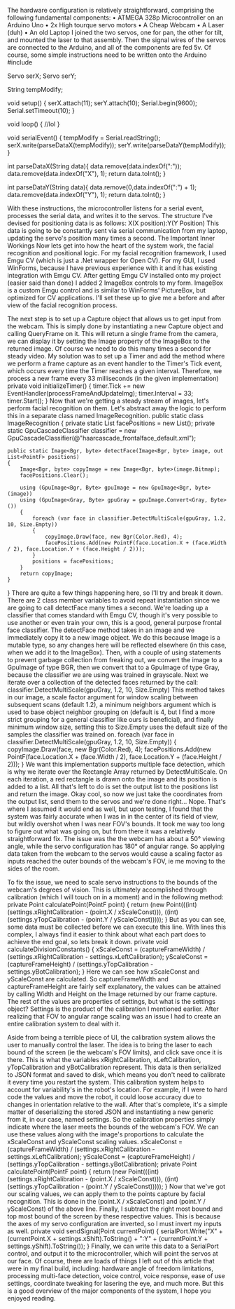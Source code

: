 The hardware configuration is relatively straightforward, comprising the following fundamental components:
•	ATMEGA 328p Microcontroller on an Arduino Uno
•	2x High tourque servo motors
•	A Cheap Webcam
•	A Laser (duh)
•	An old Laptop
I joined the two servos, one for pan, the other for tilt, and mounted the laser to that assembly. Then the signal wires of the servos are connected to the Arduino, and all of the components are fed 5v. Of course, some simple instructions need to be written onto the Arduino
#include

Servo serX;
Servo serY;

String tempModify;

void setup() {
    serX.attach(11);
    serY.attach(10);
    Serial.begin(9600);
    Serial.setTimeout(10);
}

void loop() {
    //lol
}

void serialEvent() {
    tempModify = Serial.readString();
    serX.write(parseDataX(tempModify));
    serY.write(parseDataY(tempModify));
}

int parseDataX(String data){
    data.remove(data.indexOf(":"));
    data.remove(data.indexOf("X"), 1);
    return data.toInt();
}

int parseDataY(String data){
    data.remove(0,data.indexOf(":") + 1);
    data.remove(data.indexOf("Y"), 1);
    return data.toInt();
}
                 
With these instructions, the microcontroller listens for a serial event, processes the serial data, and writes it to the servos. The structure I've devised for positioning data is as follows:
X(X position):Y(Y Position)
This data is going to be constantly sent via serial communication from my laptop, updating the servo's position many times a second.
The Important Inner Workings
Now lets get into how the heart of the system work, the facial recognition and positional logic. For my facial recognition framework, I used Emgu CV (which is just a .Net wrapper for Open CV). For my GUI, I used WinForms, because I have previous experience with it and it has existing integration with Emgu CV.
After getting Emgu CV installed onto my project (easier said than done) I added 2 ImageBox controls to my form. ImageBox is a custom Emgu control and is similar to WinForms' PictureBox, but optimized for CV applications. I'll set these up to give me a before and after view of the facial recognition process.
 
The next step is to set up a Capture object that allows us to get input from the webcam. This is simply done by instantiating a new Capture object and calling QueryFrame on it. This will return a single frame from the camera, we can display it by setting the Image property of the ImageBox to the returned image. Of course we need to do this many times a second for steady video. My solution was to set up a Timer and add the method where we perform a frame capture as an event handler to the Timer's Tick event, which occurs every time the Timer reaches a given interval. Therefore, we process a new frame every 33 milliseconds (in the given implementation)
private void initializeTimer()
{
    timer.Tick += new EventHandler(processFrameAndUpdateImg);
    timer.Interval = 33;
    timer.Start();
}
Now that we're getting a steady stream of images, let's perform facial recognition on them. Let's abstract away the logic to perform this in a separate class named ImageRecognition.
public static class ImageRecognition
{
    private static List<PointF> facePositions = new List<PointF>();
    private static GpuCascadeClassifier classifier  = new GpuCascadeClassifier(@"haarcascade_frontalface_default.xml");

    public static Image<Bgr, byte> detectFace(Image<Bgr, byte> image, out List<PointF> positions)
    {
        Image<Bgr, byte> copyImage = new Image<Bgr, byte>(image.Bitmap); 
        facePositions.Clear();

        using (GpuImage<Bgr, Byte> gpuImage = new GpuImage<Bgr, byte>(image))
        using (GpuImage<Gray, Byte> gpuGray = gpuImage.Convert<Gray, Byte>())  
        {  
            foreach (var face in classifier.DetectMultiScale(gpuGray, 1.2, 10, Size.Empty))
            {
                copyImage.Draw(face, new Bgr(Color.Red), 4);
                facePositions.Add(new PointF(face.Location.X + (face.Width / 2), face.Location.Y + (face.Height / 2)));
            }
            positions = facePositions;
        }
        return copyImage;
    }
}
There are quite a few things happening here, so I'll try and break it down. There are 2 class member variables to avoid repeat instantiation since we are going to call detectFace many times a second. We're loading up a classifier that comes standard with Emgu CV, though it's very possible to use another or even train your own, this is a good, general purpose frontal face classifier. The detectFace method takes in an image and we immediately copy it to a new image object. We do this because Image is a mutable type, so any changes here will be reflected elsewhere (in this case, when we add it to the ImageBox). Then, with a couple of using statements to prevent garbage collection from freaking out, we convert the image to a GpuImage of type BGR, then we convert that to a GpuImage of type Gray, because the classifier we are using was trained in grayscale. Next we iterate over a collection of the detected faces returned by the call:
classifier.DetectMultiScale(gpuGray, 1.2, 10, Size.Empty)
This method takes in our image, a scale factor argument for window scaling between subsequent scans (default 1.2), a minimum neighbors argument which is used to base object neighbor grouping on (default is 4, but I find a more strict grouping for a general classifier like ours is beneficial), and finally minimum window size, setting this to Size.Empty uses the default size of the samples the classifier was trained on.
foreach (var face in classifier.DetectMultiScale(gpuGray, 1.2, 10, Size.Empty))
{
    copyImage.Draw(face, new Bgr(Color.Red), 4);
    facePositions.Add(new PointF(face.Location.X + (face.Width / 2), face.Location.Y + (face.Height / 2)));
}
We want this implementation supports multiple face detection, which is why we iterate over the Rectangle Array returned by DetectMultiScale. On each iteration, a red rectangle is drawn onto the image and its position is added to a list. All that's left to do is set the output list to the positions list and return the image.
Okay cool, so now we just take the coordinates from the output list, send them to the servos and we're done right...
Nope.
That's where I assumed it would end as well, but upon testing, I found that the system was fairly accurate when I was in in the center of its field of view, but wildly overshot when I was near FOV's bounds. It took me way too long to figure out what was going on, but from there it was a relatively straightforward fix.
The issue was the the webcam has about a 50° viewing angle, while the servo configuration has 180° of angular range. So applying data taken from the webcam to the servos would cause a scaling factor as inputs reached the outer bounds of the webcam's FOV, ie me moving to the sides of the room.
  
 
To fix the issue, we need to scale servo instructions to the bounds of the webcam's degrees of vision. This is ultimately accomplished through calibration (which I will touch on in a moment) and in the following method:
private Point calculatePoint(PointF point)
{
    return (new Point(((int)(settings.xRightCalibration - (point.X / xScaleConst))), ((int)(settings.yTopCalibration - (point.Y / yScaleConst)))));
} 
But as you can see, some data must be collected before we can execute this line. With lines this complex, I always find it easier to think about what each part does to achieve the end goal, so lets break it down.
private void calculateDivisionConstants()
{
    xScaleConst = (captureFrameWidth) / (settings.xRightCalibration - settings.xLeftCalibration);
    yScaleConst = (captureFrameHeight) / (settings.yTopCalibration - settings.yBotCalibration);
}
Here we can see how xScaleConst and yScaleConst are calculated. So captureFrameWidth and captureFrameHeight are fairly self explanatory, the values can be attained by calling Width and Height on the Image returned by our frame capture. The rest of the values are properties of settings, but what is the settings object? Settings is the product of the calibration I mentioned earlier. After realizing that FOV to angular range scaling was an issue I had to create an entire calibration system to deal with it.
 
 
Aside from being a terrible piece of UI, the calibration system allows the user to manually control the laser. The idea is to bring the laser to each bound of the screen (ie the webcam's FOV limits), and click save once it is there. This is what the variables xRightCalibration, xLeftCalibration, yTopCalibration and yBotCalibration represent. This data is then serialized to JSON format and saved to disk, which means you don't need to calibrate it every time you restart the system. This calibration system helps to account for variability's in the robot's location. For example, if I were to hard code the values and move the robot, it could loose accuracy due to changes in orientation relative to the wall.
After that's complete, it's a simple matter of deserializing the stored JSON and instantiating a new generic from it, in our case, named settings. So the calibration properties simply indicate where the laser meets the bounds of the webcam's FOV. We can use these values along with the image's proportions to calculate the xScaleConst and yScaleConst scaling values.
xScaleConst = (captureFrameWidth) / (settings.xRightCalibration - settings.xLeftCalibration);
yScaleConst = (captureFrameHeight) / (settings.yTopCalibration - settings.yBotCalibration);
private Point calculatePoint(PointF point)
{
    return (new Point(((int)(settings.xRightCalibration - (point.X / xScaleConst))), ((int)(settings.yTopCalibration - (point.Y / yScaleConst)))));
}
Now that we've got our scaling values, we can apply them to the points capture by facial recognition. This is done in the (point.X / xScaleConst) and (point.Y / yScaleConst) of the above line. Finally, I subtract the right most bound and top most bound of the screen by these respective values. This is because the axes of my servo configuration are inverted, so I must invert my inputs as well.
private void sendSignal(Point currentPoint)
{
    serialPort.Write("X" + (currentPoint.X + settings.xShift).ToString() + ":Y" + (currentPoint.Y + settings.yShift).ToString());
}
Finally, we can write this data to a SerialPort control, and output it to the microcontroller, which will point the servos at our face.
Of course, there are loads of things I left out of this article that were in my final build, including: hardware angle of freedom limitations, processing multi-face detection, voice control, voice response, ease of use settings, coordinate tweaking for lasering the eye, and much more. But this is a good overview of the major components of the system, I hope you enjoyed reading.
